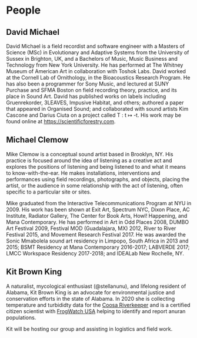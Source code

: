 # People

## David Michael

David Michael is a field recordist and software engineer with a Masters of Science (MSc) in Evolutionary and Adaptive Systems from the University of Sussex in Brighton, UK, and a Bachelors of Music, Music Business and Technology from New York University. He has performed at The Whitney Museum of American Art in collaboration with Toshok Labs. David worked at the Cornell Lab of Ornithology, in the Bioacoustics Research Program. He has also been a programmer for Sony Music, and lectured at SUNY Purchase and SFMA Boston on field recording theory, practice, and its place in Sound Art. David has published works on labels including Gruenrekorder, 3LEAVES, Impusive Habitat, and others; authored a paper that appeared in Organised Sound; and collaborated with sound artists Kim Cascone and Darius Ciuta on a project called T : t ↦ -t. His work may be found online at https://scientificforestry.com.

## Michael Clemow

Mike Clemow is a conceptual sound artist based in Brooklyn, NY. His practice is focused around the idea of listening as a creative act and explores the positions of listening and being listened to and what it means to know-with-the-ear. He makes installations, interventions and performances using field recordings, photographs, and objects, placing the artist, or the audience in some relationship with the act of listening, often specific to a particular site or sites.  

Mike graduated from the Interactive Telecommunications Program at NYU in 2009.  His work has been shown at Exit Art, Spectrum NYC, Dixon Place, AC Institute, Radiator Gallery, The Center for Book Arts, Howl! Happening, and Mana Contemporary.  He has performed in Art in Odd Places 2008, DUMBO Art Festival 2009, Festival MOD (Guadalajara, MX) 2012, River to River Festival 2015, and Movement Research Festival 2017.  He was awarded the Sonic Mmabolela sound art residency in Limpopo, South Africa in 2013 and 2015; BSMT Residency at Mana Contemporary 2016-2017; LABVERDE 2017; LMCC Workspace Residency 2017-2018; and IDEALab New Rochelle, NY.

## Kit Brown King

A naturalist, mycological enthusiast (@stellanunu), and lifelong resident of Alabama, Kit Brown King is an advocate for environmental justice and conservation efforts in the state of Alabama. In 2020 she is collecting temperature and turbididty data for the  [Coosa Riverkeeper](coosariver.org) and is a certified citizen scientist with [FrogWatch USA](https://www.aza.org/frogwatch) helping to identify and report anuran populations.

Kit will be hosting our group and assisting in logistics and field work.

